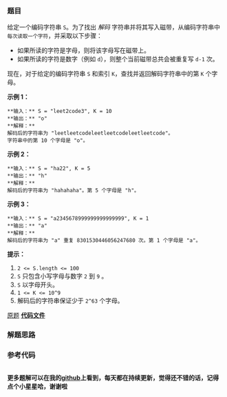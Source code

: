 ### 题目
给定一个编码字符串 `S`。为了找出 _解码_ 字符串并将其写入磁带，从编码字符串中`每次读取一个字符`，并采取以下步骤：

  * 如果所读的字符是字母，则将该字母写在磁带上。
  * 如果所读的字符是数字（例如 `d`），则整个当前磁带总共会被重复写 `d-1` 次。

现在，对于给定的编码字符串 `S` 和索引 `K`，查找并返回解码字符串中的第 `K` 个字母。



**示例 1：**

    
    
    **输入：** S = "leet2code3", K = 10
    **输出：** "o"
    **解释：**
    解码后的字符串为 "leetleetcodeleetleetcodeleetleetcode"。
    字符串中的第 10 个字母是 "o"。
    

**示例 2：**

    
    
    **输入：** S = "ha22", K = 5
    **输出：** "h"
    **解释：**
    解码后的字符串为 "hahahaha"。第 5 个字母是 "h"。
    

**示例 3：**

    
    
    **输入：** S = "a2345678999999999999999", K = 1
    **输出：** "a"
    **解释：**
    解码后的字符串为 "a" 重复 8301530446056247680 次。第 1 个字母是 "a"。
    



**提示：**

  1. `2 <= S.length <= 100`
  2. `S` 只包含小写字母与数字 `2` 到 `9` 。
  3. `S` 以字母开头。
  4. `1 <= K <= 10^9`
  5. 解码后的字符串保证少于 `2^63` 个字母。

[原题](https://leetcode-cn.com/problems/decoded-string-at-index/)    **[代码文件]()**


### 解题思路




### 参考代码

```go


```




**更多题解可以在我的[github](https://github.com/LZH139/leetcode_Go)上看到，每天都在持续更新，觉得还不错的话，记得点个小星星哈，谢谢啦**
